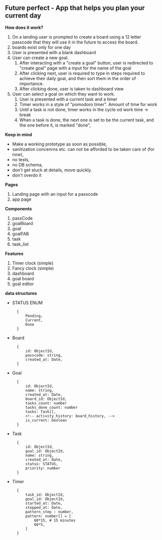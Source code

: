 ## Future perfect - App that helps you plan your current day

**How does it work?**

1. On a landing user is prompted to create a board using a 12 letter passcode that they will use it in the future to access the board.
2. boards exist only for one day
3. User is presented with a blank dashboard
4. User can create a new goal.
   1. After interacting with a "create a goal" button, user is redirected to "create goal" page with a input for the name of the goal
   2. After clicking next, user is required to type in steps required to achieve their daily goal, and then sort them in the order of importance.
   3. After clicking done, user is taken to dashboard view
5. User can select a goal on which they want to work.
   1. User is presented with a current task and a timer
   2. Timer works in a style of "pomodoro timer". Amount of time for work <!-- and break can be set if the default does'nt fit users workflow. -->
   3. Until a task is not done, timer works in the cycle od work time -> break
   4. When a task is done, the next one is set to be the current task, and the one before it, is marked "done",
   <!-- 5. When a goal is reached, user is presented with the stats. (amount of work time, amount of break time, datetime of the start and the end and time elapsed and a colorfull graph of time spent working and taking brakes). -->

**Keep in mind**

- Make a working prototype as soon as possible,
- sanitization concenrns etc. can not be afforded to be taken care of (for now),
- no tests,
- no DB schema,
- don't get stuck at details, move quickly.
- don't overdo it

**Pages**

1. Landing page with an input for a passcode
2. app page

**Components**

1. passCode
2. goalBoard
3. goal
4. goalFAB
5. task
6. task_list
<!-- 5. Goal completion page -->

**Features**

1. Timer clock (simple)
2. Fancy clock (simple)
3. dashboard
4. goal board
5. goal editor

**data structures**

- STATUS ENUM

        {
            Pending,
            Current,
            Done
        }

- Board

        {
            id: ObjectId,
            passcode: string,
            created_at: Date,
        }

- Goal

        {
            id: ObjectId,
            name: string,
            created_at: Date,
            board_id: ObjectId,
            tasks_count: number
            tasks_done_count: number
            tasks: Task[],
            <!-- activity_history: board_history, -->
            is_current: boolean
        }

- Task

        {
            id: ObjectId,
            goal_id: ObjectId,
            name: string,
            created_at: Date,
            status: STATUS,
            priority: number
        }

<!-- - activity_history

        {
            id: ObjectId,
            created_at: Date,
            board: ObjectId,
            tracked_times: tracked_time[] =
            [
                {
                    type: "WORK" | "BREAK"
                    began_at: Date,
                    ended_at: Date,
                    task_id: ObjectId,
                    goal_id: ObjectId,
                },
            ]
        } -->

- Timer

        {
            task_id: ObjectId,
            goal_id: ObjectId,
            started_at: Date,
            stopped_at: Date,
            pattern_step : number,
            pattern: number[] = [
                60*15, # 15 minutes
                60*5,
            ]
        }
